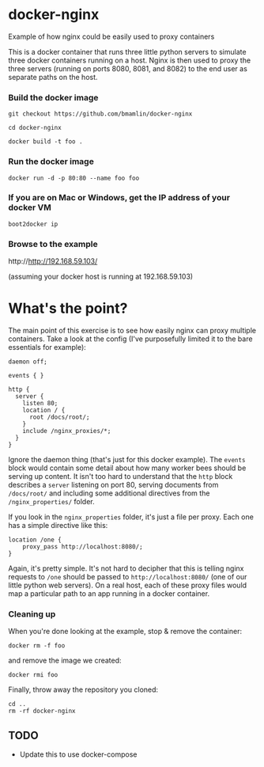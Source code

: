 # docker-nginx
Example of how nginx could be easily used to proxy containers

This is a docker container that runs three little python servers to 
simulate three docker containers running on a host.  Nginx is then 
used to proxy the three servers (running on ports 8080, 8081, and 8082)
to the end user as separate paths on the host.

### Build the docker image

`git checkout https://github.com/bmamlin/docker-nginx`

`cd docker-nginx`

`docker build -t foo .`

### Run the docker image

`docker run -d -p 80:80 --name foo foo`

### If you are on Mac or Windows, get the IP address of your docker VM

`boot2docker ip`

### Browse to the example

http://http://192.168.59.103/

(assuming your docker host is running at 192.168.59.103)

# What's the point?

The main point of this exercise is to see how easily nginx can proxy 
multiple containers.  Take a look at the config (I've purposefully limited 
it to the bare essentials for example):

```
daemon off;

events { }

http {
  server {
    listen 80;
    location / {
      root /docs/root/;
    }
    include /nginx_proxies/*;
  }
}
```

Ignore the daemon thing (that's just for this docker example).  The `events` 
block would contain some detail about how many worker bees should be serving up 
content.  It isn't too hard to understand that the `http` block describes a 
`server` listening on port 80, serving documents from `/docs/root/` and including 
some additional directives from the `/nginx_properties/` folder.

If you look in the `nginx_properties` folder, it's just a file per proxy. Each one 
has a simple directive like this:

```
location /one {
	proxy_pass http://localhost:8080/;
}
```

Again, it's pretty simple.  It's not hard to decipher that this is telling nginx 
requests to `/one` should be passed to `http://localhost:8080/` (one of our little 
python web servers).  On a real host, each of these proxy files would map a 
particular path to an app running in a docker container.

### Cleaning up

When you're done looking at the example, stop & remove the container:

`docker rm -f foo`

and remove the image we created:

`docker rmi foo`

Finally, throw away the repository you cloned:

```
cd ..
rm -rf docker-nginx
```

## TODO

* Update this to use docker-compose
